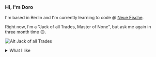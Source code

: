 ### Hi, I'm Doro

I'm based in Berlin and I'm currently learning to code @ [Neue Fische](https://www.neuefische.de/).

Right now, I'm a "Jack of all Trades, Master of None", but ask me again in three month time 😉.

![Alt Jack of all Trades](https://c.tenor.com/WVJWol10qWgAAAAC/vata.gif)

<details>
  <summary>What I like</summary>
  
  * 📖reading
  * 🥘cooking (and eating)
  * 🆕trying out new things
  * 🫂my friends
  * 🐈 🐈‍⬛my cats 
  * 𝌣 finding solutions
  * 👩🏼‍💻... and I'm pretty sure, I'll like coding!
  
  </details>

<!--
**DoroVernier/DoroVernier** is a ✨ _special_ ✨ repository because its `README.md` (this file) appears on your GitHub profile.

Here are some ideas to get you started:

- 🔭 I’m currently working on ...
- 🌱 I’m currently learning ...
- 👯 I’m looking to collaborate on ...
- 🤔 I’m looking for help with ...
- 💬 Ask me about ...
- 📫 How to reach me: ...
- 😄 Pronouns: ...
- ⚡ Fun fact: ...
-->
